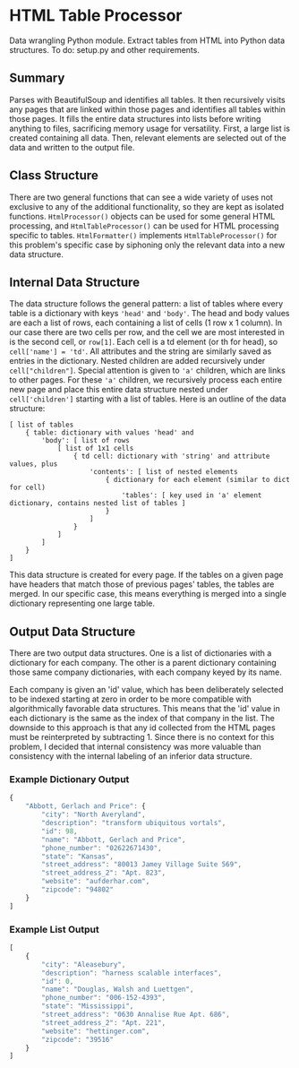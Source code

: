 # HTML Table Processor
Data wrangling Python module. Extract tables from HTML into Python data structures. To do: setup.py and other requirements.

## Summary
Parses with BeautifulSoup and identifies all tables. It then recursively visits any pages that are linked within those pages and identifies all tables within those pages. It fills the entire data structures into lists before writing anything to files, sacrificing memory usage for versatility. First, a large list is created containing all data. Then, relevant elements are selected out of the data and written to the output file.

## Class Structure
There are two general functions that can see a wide variety of uses not exclusive to any of the additional functionality, so they are kept as isolated functions. ```HtmlProcessor()``` objects can be used for some general HTML processing, and ```HtmlTableProcessor()``` can be used for HTML processing specific to tables. ```HtmlFormatter()``` implements ```HtmlTableProcessor()``` for this problem's specific case by siphoning only the relevant data into a new data structure.

## Internal Data Structure
The data structure follows the general pattern: a list of tables where every table is a dictionary with keys ```'head'``` and ```'body'```. The head and body values are each a list of rows, each containing a list of cells (1 row x 1 column). In our case there are two cells per row, and the cell we are most interested in is the second cell, or ```row[1]```. Each cell is a td element (or th for head), so ```cell['name'] = 'td'```. All attributes and the string are similarly saved as entries in the dictionary. Nested children are added recursively under ```cell["children"]```. Special attention is given to ```'a'``` children, which are links to other pages. For these ```'a'``` children, we recursively process each entire new page and place this entire data structure nested under ```cell['children']``` starting with a list of tables. Here is an outline of the data structure:
```
[ list of tables
    { table: dictionary with values 'head' and
        'body': [ list of rows
            [ list of 1x1 cells
                { td cell: dictionary with 'string' and attribute values, plus
                    'contents': [ list of nested elements
                        { dictionary for each element (similar to dict for cell)
                            'tables': [ key used in 'a' element dictionary, contains nested list of tables ]
                        }
                    ]
                }
            ]
        ]
    }
]
```

This data structure is created for every page. If the tables on a given page have headers that match those of previous pages' tables, the tables are merged. In our specific case, this means everything is merged into a single dictionary representing one large table.

## Output Data Structure
There are two output data structures. One is a list of dictionaries with a dictionary for each company. The other is a parent dictionary containing those same company dictionaries, with each company keyed by its name. 

Each company is given an 'id' value, which has been deliberately selected to be indexed starting at zero in order to be more compatible with algorithmically favorable data structures. This means that the 'id' value in each dictionary is the same as the index of that company in the list. The downside to this approach is that any id collected from the HTML pages must be reinterpreted by subtracting 1. Since there is no context for this problem, I decided that internal consistency was more valuable than consistency with the internal labeling of an inferior data structure.

### Example Dictionary Output
```js
{
    "Abbott, Gerlach and Price": {
        "city": "North Averyland",
        "description": "transform ubiquitous vortals",
        "id": 98,
        "name": "Abbott, Gerlach and Price",
        "phone_number": "02622671430",
        "state": "Kansas",
        "street_address": "80013 Jamey Village Suite 569",
        "street_address_2": "Apt. 823",
        "website": "aufderhar.com",
        "zipcode": "94802"
    }
]
```

### Example List Output
```js
[
    {
        "city": "Aleasebury",
        "description": "harness scalable interfaces",
        "id": 0,
        "name": "Douglas, Walsh and Luettgen",
        "phone_number": "006-152-4393",
        "state": "Mississippi",
        "street_address": "0630 Annalise Rue Apt. 686",
        "street_address_2": "Apt. 221",
        "website": "hettinger.com",
        "zipcode": "39516"
    }
]
```
